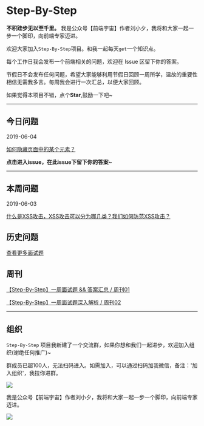 # Step-By-Step

**不积跬步无以至千里。** 我是公众号【前端宇宙】作者刘小夕，我将和大家一起一步一个脚印，向前端专家迈进。


欢迎大家加入`Step-By-Step`项目。和我一起每天`get`一个知识点。

每个工作日我会发布一个前端相关的问题，欢迎在 Issue 区留下你的答案。

节假日不会发布任何问题，希望大家能够利用节假日回顾一周所学，温故的重要性相信无需我多言。每周我会进行一次汇总，以便大家回顾。

如果觉得本项目不错，点个**Star**,鼓励一下吧~
___


## 今日问题

2019-06-04

[如何隐藏页面中的某个元素？](https://github.com/YvetteLau/Step-By-Step/issues/19)


**点击进入issue，在此issue下留下你的答案~**

___


## 本周问题

2019-06-03

[什么是XSS攻击，XSS攻击可以分为哪几类？我们如何防范XSS攻击？](https://github.com/YvetteLau/Step-By-Step/issues/18)


## 历史问题

[查看更多面试题](https://github.com/YvetteLau/Step-By-Step/blob/master/summary/index.md)

## 周刊

[【Step-By-Step】一周面试题 && 答案汇总 / 周刊01](https://juejin.im/post/5cea6e5fe51d45775e33f4de)

[【Step-By-Step】一周面试题深入解析 / 周刊02](https://juejin.im/post/5cf392e75188250d2850f97d)
____

## 组织

`Step-By-Step` 项目我新建了一个交流群，如果你想和我们一起进步，欢迎加入组织(谢绝任何推广)~

群成员已超100人，无法扫码进入。如需加入，可以通过扫码加我微信，备注：'加入组织'，我拉你进群。

![](https://user-gold-cdn.xitu.io/2019/5/23/16ae3ebbe3f15f12?w=243&h=245&f=jpeg&s=36789)


我是公众号【前端宇宙】作者刘小夕，我将和大家一起一步一个脚印，向前端专家迈进。

![](https://m.360buyimg.com/njmobilecms/jfs/t30304/185/1406001686/147216/4ef9d44e/5cde9687N8f2c3e61.png)
